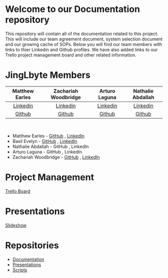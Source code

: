 # Welcome to our Documentation repository
This repository will contain all of the documentation related to this project. This will include our team agreement document, system selection document and our growing cache of SOPs. Below you will find our team members with links to thier Linkedin and Github profiles. We have also added links to our Trello project management board and other related information.




# JingLbyte Members

| Matthew Earles | Zachariah Woodbridge | Arturo Laguna | Nathalie Abdallah |
|:----------------------:|:-----------------------:|:----------------------:|:----------------------:|
| [Linkedin](www.linkedin.com/in/matthew-earles) | [Linkedin](https://www.linkedin.com/in/zachariahw/) | [Linkedin](https://www.linkedin.com/in/arturo-laguna-81129320a) | [Linkedin](https://www.linkedin.com/in/nataliabdallah) 
| [Github](https://github.com/Matt01965) | [Github](https://github.com/Z-Zachattack) | [Github](https://github.com/Random9904) | [Github](https://github.com/nataliabdallah) 

<br>

* Matthew Earles - [GitHub](https://github.com/Matt01965) , [LinkedIn](www.linkedin.com/in/matthew-earles)
* Basil Evelyn - [GitHub](https://github.com/Copperlitt) , [LinkedIn](https://www.linkedin.com/in/basil-evelyn-455201262/)
* Nathalie Abdallah - GitHub , LinkedIn
* Arturo Laguna - GitHub , LinkedIn
* Zachariah Woodbridge - [GitHub](https://github.com/Z-Zachattack) , [LinkedIn](https://www.linkedin.com/in/zachariahw/)


# Project Management
[Trello Board](https://trello.com/invite/b/1UHKRjwA/ATTI3f4b8479c5d90897269b5d53cc52bbf8244DF362/301-project)


# Presentations
[Slideshow](https://docs.google.com/presentation/d/1GrBF-00GLaq4SpJLDRJQhwG9uGaHQL4bNxNlpmU1zbY/edit?usp=sharing)

# Repositories
* [Documentation](https://github.com/JingLbyte/documentation)
* [Presentations](https://github.com/JingLbyte/Presentation)
* [Scripts](https://github.com/JingLbyte/Scripts)
